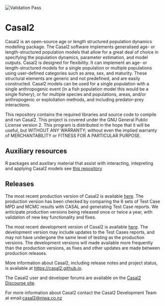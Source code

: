 ![Validation Pass](https://github.com/NIWAFisheriesModelling/CASAL2/actions/workflows/pull_request.yml/badge.svg)

Casal2
======

Casal2 is an open-source age or length structured population dynamics modelling package. The Casal2 software implements generalised age- or length-structured population models that allow for a great deal of choice in specifying the population dynamics, parameter estimation, and model outputs. Casal2 is designed for flexibility. It can implement an age- or length-structured models for a single population or multiple populations using user-defined categories such as area, sex, and maturity. These structural elements are generic and not predefined, and are easily constructed. Casal2 models can be used for a single population with a single anthropogenic event (in a fish population model this would be a single fishery), or for multiple species and populations, areas, and/or anthropogenic or exploitation methods, and including predator-prey interactions.

This repository contains the required libraries and source code to compile and run Casal2. This project is covered under the GNU General Public License version 2. This program is distributed in the hope that it will be useful, but WITHOUT ANY WARRANTY; without even the implied warranty of MERCHANTABILITY or FITNESS FOR A PARTICULAR PURPOSE.

## Auxiliary resources

R packages and auxiliary material that assist with interacting, intepreting and applying Casal2 models see [this repository](https://github.com/NIWAFisheriesModelling/Casal2_contrib)

## Releases

The most recent production version of Casal2 is available [here](https://github.com/NIWAFisheriesModelling/CASAL2/releases/tag/v21.11). The production version has been checked by comparing the 6 sets of Test Case MPD and MCMC results with CASAL and generating Test Case reports. We anticipate production versions being released once or twice a year, with validation of new key functionality and fixes.

The most recent development version of Casal2 is available [here](https://github.com/NIWAFisheriesModelling/CASAL2/releases/tag/dev.202202). The development version may include updates to the Test Cases reports, and may not have undergone the same level of testing as the production versions. The development versions will made available more frequently than the production versions, as fixes and other updates are made between production releases.

More information about Casal2, including release notes and project status, is available at https://casal2.github.io.

The Casal2 user and developer forums are available on the [Casal2 Discourse site](https://casal2.discourse.group/).

For more information about Casal2 contact the Casal2 Development Team at email:casal2@niwa.co.nz
